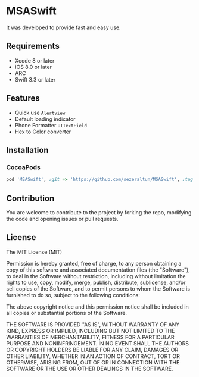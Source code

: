 # MSASwift

It was developed to provide fast and easy use.


## Requirements

* Xcode 8 or later
* iOS 8.0 or later
* ARC
* Swift 3.3 or later

## Features

* Quick use `Alertview`
* Default loading indicator
* Phone Formatter `UITextField`
* Hex to Color converter



## Installation

### CocoaPods

``` ruby
pod 'MSASwift', :git => 'https://github.com/sezeraltun/MSASwift', :tag => 'latest version'
```



## Contribution

You are welcome to contribute to the project by forking the repo, modifying the code and opening issues or pull requests.

## License

The MIT License (MIT)


Permission is hereby granted, free of charge, to any person obtaining a copy
of this software and associated documentation files (the "Software"), to deal
in the Software without restriction, including without limitation the rights
to use, copy, modify, merge, publish, distribute, sublicense, and/or sell
copies of the Software, and to permit persons to whom the Software is
furnished to do so, subject to the following conditions:

The above copyright notice and this permission notice shall be included in all
copies or substantial portions of the Software.

THE SOFTWARE IS PROVIDED "AS IS", WITHOUT WARRANTY OF ANY KIND, EXPRESS OR
IMPLIED, INCLUDING BUT NOT LIMITED TO THE WARRANTIES OF MERCHANTABILITY,
FITNESS FOR A PARTICULAR PURPOSE AND NONINFRINGEMENT. IN NO EVENT SHALL THE
AUTHORS OR COPYRIGHT HOLDERS BE LIABLE FOR ANY CLAIM, DAMAGES OR OTHER
LIABILITY, WHETHER IN AN ACTION OF CONTRACT, TORT OR OTHERWISE, ARISING FROM,
OUT OF OR IN CONNECTION WITH THE SOFTWARE OR THE USE OR OTHER DEALINGS IN THE
SOFTWARE.

